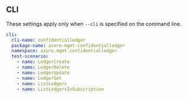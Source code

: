 ## CLI

These settings apply only when `--cli` is specified on the command line.

``` yaml $(cli)
cli:
  cli-name: confidentialledger
  package-name: azure-mgmt-confidentialledger
  namespace: azure.mgmt.confidentialledger
  test-scenario:
    - name: LedgerCreate
    - name: LedgerDelete
    - name: LedgerUpdate
    - name: LedgerGet
    - name: ListLedgers
    - name: ListLedgersInSubscription
```
